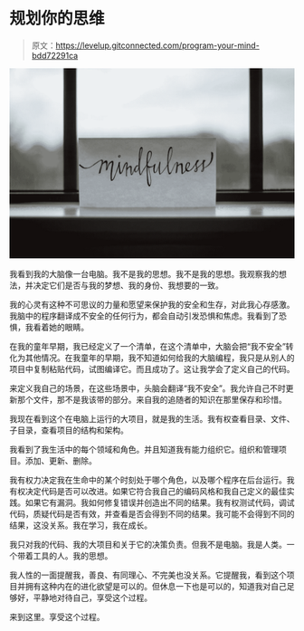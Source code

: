# 规划你的思维

> 原文：<https://levelup.gitconnected.com/program-your-mind-bdd72291ca>

![](img/742d05a7f2d61a16222bfc8a893723b0.png)

我看到我的大脑像一台电脑。我不是我的思想。我不是我的思想。我观察我的想法，并决定它们是否与我的梦想、我的身份、我想要的一致。

我的心灵有这种不可思议的力量和愿望来保护我的安全和生存，对此我心存感激。我脑中的程序翻译成不安全的任何行为，都会自动引发恐惧和焦虑。我看到了恐惧，我看着她的眼睛。

在我的童年早期，我已经定义了一个清单，在这个清单中，大脑会把“我不安全”转化为其他情况。在我童年的早期，我不知道如何给我的大脑编程，我只是从别人的项目中复制粘贴代码，试图编译它。而且成功了。这让我学会了定义自己的代码。

来定义我自己的场景，在这些场景中，头脑会翻译“我不安全”。我允许自己不时更新那个文件，那不是我该带的部分。来自我的追随者的知识在那里保存和珍惜。

我现在看到这个在电脑上运行的大项目，就是我的生活。我有权查看目录、文件、子目录，查看项目的结构和架构。

我看到了我生活中的每个领域和角色。并且知道我有能力组织它。组织和管理项目。添加、更新、删除。

我有权力决定我在生命中的某个时刻处于哪个角色，以及哪个程序在后台运行。我有权决定代码是否可以改进。如果它符合我自己的编码风格和我自己定义的最佳实践。如果它有漏洞。我如何修复错误并创造出不同的结果。我有权测试代码，调试代码，质疑代码是否有效，并查看是否会得到不同的结果。我可能不会得到不同的结果，这没关系。我在学习，我在成长。

我只对我的代码、我的大项目和关于它的决策负责。但我不是电脑。我是人类。一个带着工具的人。我的思想。

我人性的一面提醒我，善良、有同理心、不完美也没关系。它提醒我，看到这个项目并拥有这种内在的进化欲望是可以的。但休息一下也是可以的，知道我对自己足够好，平静地对待自己，享受这个过程。

来到这里。享受这个过程。